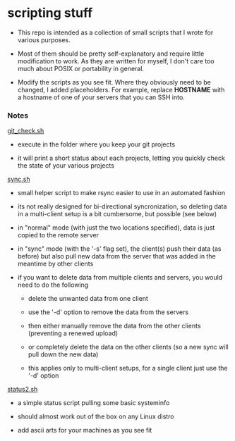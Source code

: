 # scripting stuff

* This repo is intended as a collection of small scripts that I wrote for 
  various purposes.

* Most of them should be pretty self-explanatory and require little 
  modification to work. As they are written for myself, I don't care 
  too much about POSIX or portability in general.

* Modify the scripts as you see fit.
  Where they obviously need to be changed, I added placeholders.
  For example, replace **HOSTNAME** with a hostname of one of your servers that you can SSH into.

### Notes

[git_check.sh](git_check.sh)

- execute in the folder where you keep your git projects

- it will print a short status about each projects, letting you quickly 
  check the state of your various projects

[sync.sh](sync.sh)

- small helper script to make rsync easier to use in an automated fashion

- its not really designed for bi-directional syncronization, so deleting 
  data in a multi-client setup is a bit cumbersome, but possible (see below)

- in "normal" mode (with just the two locations specified), data is just copied
  to the remote server

- in "sync" mode (with the '-s' flag set), the client(s) push their data (as before) but
  also pull new data from the server that was added in the meantime by other clients

- if you want to delete data from multiple clients and servers, you would need to do the following

    - delete the unwanted data from one client

    - use the '-d' option to remove the data from the servers

    - then either manually remove the data from the other clients (preventing a renewed upload)

    - or completely delete the data on the other clients (so a new sync will pull down the new data)

    - this applies only to multi-client setups, for a single client just use the '-d' option

[status2.sh](status2.sh)

- a simple status script pulling some basic systeminfo

- should almost work out of the box on any Linux distro

- add ascii arts for your machines as you see fit
